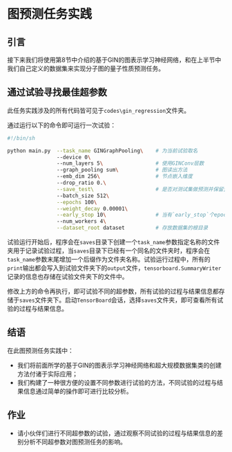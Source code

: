 # 图预测任务实践

## 引言

接下来我们将使用第8节中介绍的基于GIN的图表示学习神经网络，和在上半节中我们自己定义的数据集来实现分子图的量子性质预测任务。

## 通过试验寻找最佳超参数

此任务实践涉及的所有代码皆可见于`codes\gin_regression`文件夹。

通过运行以下的命令即可运行一次试验：

```sh
#!/bin/sh

python main.py  --task_name GINGraphPooling\    # 为当前试验取名
                --device 0\                     
                --num_layers 5\                 # 使用GINConv层数
                --graph_pooling sum\            # 图读出方法
                --emb_dim 256\                  # 节点嵌入维度
                --drop_ratio 0.\
                --save_test\                    # 是否对测试集做预测并保留预测结果
                --batch_size 512\
                --epochs 100\
                --weight_decay 0.00001\
                --early_stop 10\                # 当有`early_stop`个epoches验证集结果没有提升，则停止训练
                --num_workers 4\
                --dataset_root dataset          # 存放数据集的根目录

```

试验运行开始后，程序会在`saves`目录下创建一个`task_name`参数指定名称的文件夹用于记录试验过程，当`saves`目录下已经有一个同名的文件夹时，程序会在`task_name`参数末尾增加一个后缀作为文件夹名称。试验运行过程中，所有的`print`输出都会写入到试验文件夹下的`output`文件，`tensorboard.SummaryWriter`记录的信息也存储在试验文件夹下的文件中。

修改上方的命令再执行，即可试验不同的超参数，所有试验的过程与结果信息都存储于`saves`文件夹下。启动`TensorBoard`会话，选择`saves`文件夹，即可查看所有试验的过程与结果信息。

## 结语

在此图预测任务实践中：

- 我们将前面所学的基于GIN的图表示学习神经网络和超大规模数据集类的创建方法付诸于实际应用；
- 我们构建了一种很方便的设置不同参数进行试验的方法，不同试验的过程与结果信息通过简单的操作即可进行比较分析。

## 作业

- 请小伙伴们进行不同超参数的试验，通过观察不同试验的过程与结果信息的差别分析不同超参数对图预测任务的影响。


